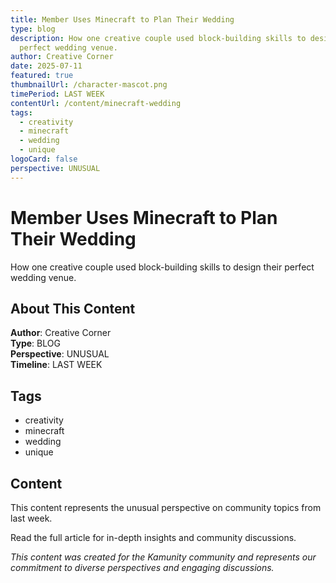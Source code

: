 ```yaml
---
title: Member Uses Minecraft to Plan Their Wedding
type: blog
description: How one creative couple used block-building skills to design their
  perfect wedding venue.
author: Creative Corner
date: 2025-07-11
featured: true
thumbnailUrl: /character-mascot.png
timePeriod: LAST WEEK
contentUrl: /content/minecraft-wedding
tags:
  - creativity
  - minecraft
  - wedding
  - unique
logoCard: false
perspective: UNUSUAL
---
```

# Member Uses Minecraft to Plan Their Wedding

How one creative couple used block-building skills to design their perfect wedding venue.

## About This Content

**Author**: Creative Corner  
**Type**: BLOG  
**Perspective**: UNUSUAL  
**Timeline**: LAST WEEK  



## Tags

- creativity
- minecraft
- wedding
- unique

## Content

This content represents the unusual perspective on community topics from last week. 



Read the full article for in-depth insights and community discussions.


*This content was created for the Kamunity community and represents our commitment to diverse perspectives and engaging discussions.*
